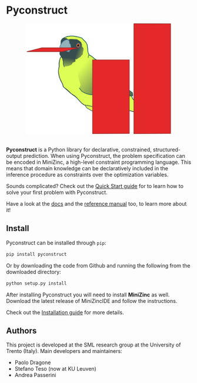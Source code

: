 Pyconstruct
===========

<div align="center">
  <img height="300px" src="docs/_static/images/pyconstruct.png"><br><br>
</div>

**Pyconstruct** is a Python library for declarative, constrained,
structured-output prediction. When using Pyconstruct, the problem specification
can be encoded in MiniZinc, a high-level constraint programming language. This
means that domain knowledge can be declaratively included in the inference
procedure as constraints over the optimization variables.

Sounds complicated? Check out the [Quick Start
guide](https://unitn-sml.github.io/pyconstruct/quick_start.html) for to learn
how to solve your first problem with Pyconstruct.

Have a look at the [docs](https://unitn-sml.github.io/pyconstruct/index.html)
and the [reference
manual](https://unitn-sml.github.io/pyconstruct/reference/index.html) too, to
learn more about it!

Install
-------
Pyconstruct can be installed through `pip`:

```bash
pip install pyconstruct
```

Or by downloading the code from Github and running the following from the
downloaded directory:

```bash
python setup.py install
```

After installing Pyconstruct you will need to install **MiniZinc** as well.
Download the latest release of MiniZincIDE and follow the instructions.

Check out the [Installation
guide](https://unitn-sml.github.io/pyconstruct/install.html) for more details.

Authors
-------
This project is developed at the SML research group at the University of Trento
(Italy). Main developers and maintainers:

* Paolo Dragone
* Stefano Teso (now at KU Leuven)
* Andrea Passerini

